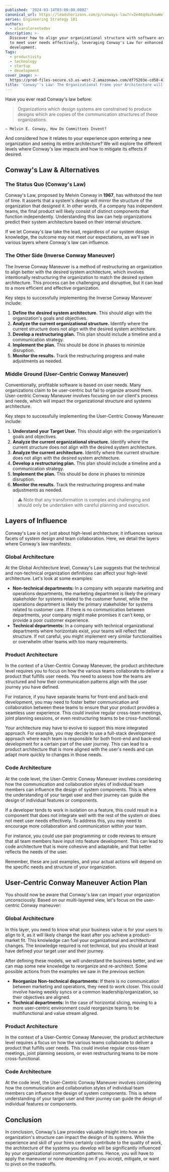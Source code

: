 ```yaml
---
published: '2024-03-14T03:00:00.000Z'
canonical_url: https://leadshorizons.com/p/conways-law?r=2e46qd&showWelcomeOnShare=true
series: Engineering Strategy 101
authors:
  - alvarolorentedev
description: >-
  Discover how to align your organizational structure with software architecture
  to meet user needs effectively, leveraging Conway's Law for enhanced product
  development.
Tags:
  - productivity
  - technology
  - startup
  - development
cover_image: >-
  https://prod-files-secure.s3.us-west-2.amazonaws.com/df75203e-cd58-41eb-8339-d5bf4288eb0e/ca234731-4641-46e5-b01e-1edc4e44b8f0/conway.png?X-Amz-Algorithm=AWS4-HMAC-SHA256&X-Amz-Content-Sha256=UNSIGNED-PAYLOAD&X-Amz-Credential=ASIAZI2LB4662U5SVOED%2F20250220%2Fus-west-2%2Fs3%2Faws4_request&X-Amz-Date=20250220T120439Z&X-Amz-Expires=3600&X-Amz-Security-Token=IQoJb3JpZ2luX2VjEJT%2F%2F%2F%2F%2F%2F%2F%2F%2F%2FwEaCXVzLXdlc3QtMiJIMEYCIQC5d5qGY4GZbxzD23A%2Fb%2FPLOWS%2BNFpcYXElq%2FHkUl%2FMKwIhAIzuVLrrtYDSKSJGyLRrEj15xiE2mMkw%2BoT%2B5XHYvW%2FVKogECL3%2F%2F%2F%2F%2F%2F%2F%2F%2F%2FwEQABoMNjM3NDIzMTgzODA1IgyUjMR2lA62LPbublAq3APRJuh1S2vBigV7KWbPafiDNMJmt5lpH9RBRtUJ96d42%2FPgv3v6H9LHC872JkUCY8TbOeclRBoJvT1xIr%2F79PivRvWgD0mL%2FxKCrkXMF1inrGPQjL8LE7tA4TeaJUcN80kupVvpsVAzzODhyPqaztEyy4Jov2f21AD2EXm1jNsMKLcPKUidrRuy2HKfawYxeT3%2FspDqegYO9ZYXeMI4%2FsL7VPou7mbj140f6%2Bbna%2BgS87687XkTJOHj9oGFcbBsJ1vkuOP7EwU9hMVJMK1rDf3XsP4j%2Fc%2F8nJ6s9KJVs71Pq8eQeqJ9aW4%2B30jdRHlqWOWxzfOHFtGaLRUau1crK7H7hVXVucasnenpk8RTxpDCNqKcAs0uc4tC0t5KEO%2B2r0ccgS8Sopzqrt3MJUmTdVYQrWEwDJZwcxKdEUkwtjaz3fi%2BU9rrFR8brp44RvL3SXCy4De7TGbHdy3tG2fKy6Mn09iOgPjcAw%2BzJa1AToBIJSO30X2ctO1ZxSXXQ%2F7zjoKbJUf6iuV6jTZA0wklwHV9j4ydMGo5c%2Fseq%2BRmurSQKAl2g%2FQKrZcNiJ%2BaSFL1TA09Ka%2Bzfkp5pjiA%2F4Fk9Z9o%2BQyKi%2B8BEb8%2Bkmp%2FutWIhWZGb%2FzuBRm8I1Iz3zD%2FrNy9BjqkAf5BNxPuHDDN9F0vWg4M%2BdIVQq78lPgIpJsTBMEU8qhtNYJrEeawFcIyVTFXK6pg%2Fg1cMd3hLa5YZ1Ke%2FxiaAcyOINGYrancEpu6sAI6K0E5oVw2kerGrzuyUsb9X0nME5NHVKqsVRL7VtDl2V0T6BR%2B67MI7uwsIzW%2Fl2EDdJP8Fjfcz08aNUXr31IuED7YYxvySdhl9atFLiSPms92ldTEhrh0&X-Amz-Signature=4ee35ab3582892de5b27810bca2c3aa224e840cf41765be2e4acd093c4d91edd&X-Amz-SignedHeaders=host&x-id=GetObject
title: 'Conway''s Law: The Organizational Frame your Architecture will not escape from'
---
```


Have you ever read Conway's law before:


> Organizations which design systems are constrained to produce designs which are copies of the communication structures of these organizations.


	— Melvin E. Conway, How Do Committees Invent?


And considered how it relates to your experience upon entering a new organization and seeing its entire architecture? We will explore the different levels where Conway's law impacts and how to mitigate its effects if desired.


## Conway's Law & Alternatives


### The Status Quo (Conway's Law)


Conway's Law, proposed by Melvin Conway in **1967**, has withstood the test of time. It asserts that a system's design will mirror the structure of the organization that designed it. In other words, if a company has independent teams, the final product will likely consist of distinct components that function independently. Understanding this law can help organizations predict their system architecture based on their internal structure.


If we let Conway's law take the lead, regardless of our system design knowledge, the outcome may not meet our expectations, as we'll see in various layers where Conway's law can influence.


### The Other Side (Inverse Conway Maneuver)


The Inverse Conway Maneuver is a method of restructuring an organization to align better with the desired system architecture, which involves intentionally restructuring the organization to match the desired system architecture. This process can be challenging and disruptive, but it can lead to a more efficient and effective organization.


Key steps to successfully implementing the Inverse Conway Maneuver include:

1. **Define the desired system architecture.** This should align with the organization's goals and objectives.
2. **Analyze the current organizational structure.** Identify where the current structure does not align with the desired system architecture.
3. **Develop a restructuring plan.** This plan should include a timeline and a communication strategy.
4. **Implement the plan.** This should be done in phases to minimize disruption.
5. **Monitor the results.** Track the restructuring progress and make adjustments as needed.

### Middle Ground (User-Centric Conway Maneuver)


Conventionally, profitable software is based on user needs. Many organizations claim to be user-centric but fail to organize around them. User-centric Conway Maneuver involves focusing on our client's process and needs, which will impact the organizational structure and systems architecture.


Key steps to successfully implementing the User-Centric Conway Maneuver include:

1. **Understand your Target User.** This should align with the organization's goals and objectives.
2. **Analyze the current organizational structure.** Identify where the current structure does not align with the desired system architecture.
3. **Analyze the current architecture.** Identify where the current structure does not align with the desired system architecture.
4. **Develop a restructuring plan.** This plan should include a timeline and a communication strategy.
5. **Implement the plan.** This should be done in phases to minimize disruption.
6. **Monitor the results.** Track the restructuring progress and make adjustments as needed.

> ⚠️ Note that any transformation is complex and challenging and should only be undertaken with careful planning and execution.


## Layers of Influence


Conway's Law is not just about high-level architecture; it influences various facets of system design and team collaboration. Here, we detail the layers where Conway's law manifests:


### Global Architecture


At the Global Architecture level, Conway's Law suggests that the technical and non-technical organization definitions can affect your high-level architecture. Let's look at some examples:

- **Non-technical departments:** In a company with separate marketing and operations departments, the marketing department is likely the primary stakeholder for systems related to the customer funnel, while the operations department is likely the primary stakeholder for systems related to customer care. If there is no communication between departments, your company might make promises it can't keep, or provide a poor customer experience.
- **Technical departments:** In a company with technical organizational departments where horizontals exist, your teams will reflect that structure. If not careful, you might implement very similar functionalities or overwhelm other teams with too many requirements.

### Product Architecture


In the context of a User-Centric Conway Maneuver, the product architecture level requires you to focus on how the various teams collaborate to deliver a product that fulfills user needs. You need to assess how the teams are structured and how their communication patterns align with the user journey you have defined.


For instance, if you have separate teams for front-end and back-end development, you may need to foster better communication and collaboration between these teams to ensure that your product provides a seamless user experience. This could involve regular cross-team meetings, joint planning sessions, or even restructuring teams to be cross-functional.


Your architecture may have to evolve to support this more integrated approach. For example, you may decide to use a full-stack development approach where each team is responsible for both front-end and back-end development for a certain part of the user journey. This can lead to a product architecture that is more aligned with the user's needs and can adapt more quickly to changes in those needs.


### Code Architecture


At the code level, the User-Centric Conway Maneuver involves considering how the communication and collaboration styles of individual team members can influence the design of system components. This is where the understanding of your target user and their journey can guide the design of individual features or components.


If a developer tends to work in isolation on a feature, this could result in a component that does not integrate well with the rest of the system or does not meet user needs effectively. To address this, you may need to encourage more collaboration and communication within your team.


For instance, you could use pair programming or code reviews to ensure that all team members have input into feature development. This can lead to code architecture that is more cohesive and adaptable, and that better reflects the needs of the user.


Remember, these are just examples, and your actual actions will depend on the specific needs and structure of your organization.


## User-Centric Conway Maneuver Action Plan


You should now be aware that Conway's law can impact your organization unconsciously. Based on our multi-layered view, let's focus on the user-centric Conway maneuver:


### Global Architecture


In this layer, you need to know what your business value is for your users to align to it, as it will likely change the least after you achieve a product-market fit. This knowledge can fuel your organizational and architectural changes. The knowledge required is not technical, but you should at least have defined your target user and their journey.


After defining these models, we will understand the business better, and we can map some new knowledge to reorganize and re-architect. Some possible actions from the examples we saw in the previous section:

- **Reorganize Non-technical departments:** If there is no communication between marketing and operations, they need to work closer. This could involve having weekly syncs or a common leadership/organization, so their objectives are aligned.
- **Technical departments:** In the case of horizontal slicing, moving to a more user-centric environment could reorganize teams to be multifunctional and value stream aligned.

### Product Architecture


In the context of a User-Centric Conway Maneuver, the product architecture level requires a focus on how the various teams collaborate to deliver a product that fulfills user needs. This could involve regular cross-team meetings, joint planning sessions, or even restructuring teams to be more cross-functional.


### Code Architecture


At the code level, the User-Centric Conway Maneuver involves considering how the communication and collaboration styles of individual team members can influence the design of system components. This is where understanding of your target user and their journey can guide the design of individual features or components.


## Conclusion


In conclusion, Conway's Law provides valuable insight into how an organization's structure can impact the design of its systems. While the experience and skill of your hires certainly contribute to the quality of work, the architecture of the systems you develop will be significantly influenced by your organizational communication patterns. Hence, you will have to apply the maneuver or none depending on if you accept, mitigate, or want to pivot on the tradeoffs.

